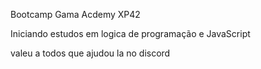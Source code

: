 Bootcamp Gama Acdemy
XP42

Iniciando estudos em logica de programação e JavaScript

valeu a todos que ajudou la no discord